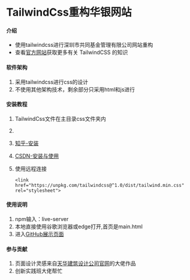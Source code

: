 # TailwindCss重构华银网站

#### 介绍

* 使用tailwindcss进行深圳市共同基金管理有限公司网站重构
* 查看[官方网站](https://www.tailwindcss.cn/)获取更多有关 TailwindCSS 的知识

#### 软件架构

1. 采用tailwindcss进行css的设计
2. 不使用其他架构技术，剩余部分只采用html和js进行

#### 安装教程

1.  TailwindCss文件在主目录css文件夹内
2.  
3.  [知乎-安装](https://zhuanlan.zhihu.com/p/98649889)
4.  [CSDN-安装与使用](https://blog.csdn.net/qq_35966478/article/details/103408459)
5.  使用远程连接

    `<link href="https://unpkg.com/tailwindcss@^1.0/dist/tailwind.min.css" rel="stylesheet">`

#### 使用说明

1.  npm输入：live-server
2.  本地直接使用谷歌浏览器或edge打开,首页是main.html
3.  进入[GitHub展示页面](https://borisfwyy.github.io/TailwindCss.github.io/main.html)

#### 参与贡献

1. 页面设计灵感来自[天华建筑设计公司官网](https://www.thape.com/)的大佬作品
2. 创新实践班大佬帮忙